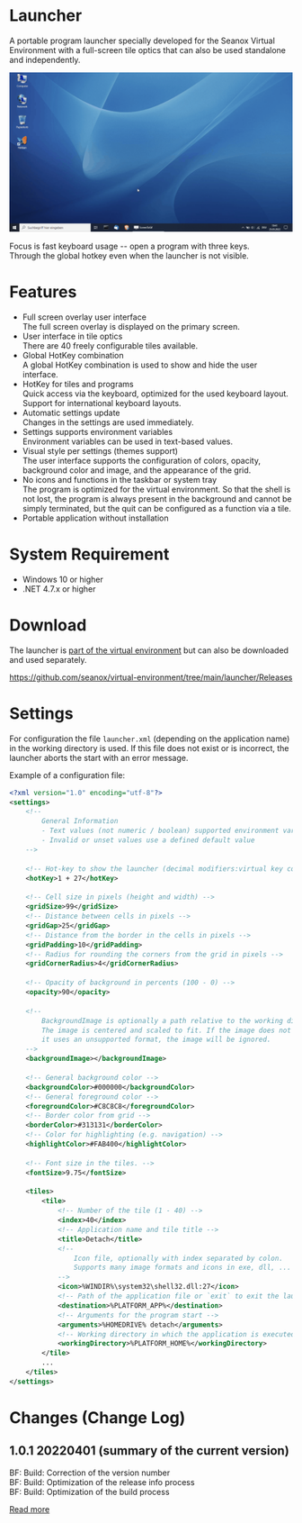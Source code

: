 # Launcher
A portable program launcher specially developed for the Seanox Virtual
Environment with a full-screen tile optics that can also be used standalone and
independently.

<img src="Extras/animation.gif"/>

Focus is fast keyboard usage -- open a program with three keys.  
Through the global hotkey even when the launcher is not visible.


# Features
- Full screen overlay user interface  
  The full screen overlay is displayed on the primary screen.
- User interface in tile optics  
  There are 40 freely configurable tiles available.
- Global HotKey combination  
  A global HotKey combination is used to show and hide the user interface.
- HotKey for tiles and programs  
  Quick access via the keyboard, optimized for the used keyboard layout.  
  Support for international keyboard layouts.
- Automatic settings update  
  Changes in the settings are used immediately.
- Settings supports environment variables  
  Environment variables can be used in text-based values.
- Visual style per settings (themes support)  
  The user interface supports the configuration of colors, opacity, background
  color and image, and the appearance of the grid.
- No icons and functions in the taskbar or system tray  
  The program is optimized for the virtual environment. So that the shell is
  not lost, the program is always present in the background and cannot be
  simply terminated, but the quit can be configured as a function via a tile.  
- Portable application without installation


# System Requirement
- Windows 10 or higher
- .NET 4.7.x or higher


# Download
The launcher is [part of the virtual environment](https://github.com/seanox/virtual-environment/tree/main/platform/Program%20Portables/Launcher)
but can also be downloaded and used separately.

https://github.com/seanox/virtual-environment/tree/main/launcher/Releases


# Settings
For configuration the file `launcher.xml` (depending on the application name)
in the working directory is used. If this file does not exist or is incorrect,
the launcher aborts the start with an error message.

Example of a configuration file:

```xml
<?xml version="1.0" encoding="utf-8"?>
<settings>
    <!--
        General Information
        - Text values (not numeric / boolean) supported environment variables
        - Invalid or unset values use a defined default value
    -->

    <!-- Hot-key to show the launcher (decimal modifiers:virtual key code) -->
    <hotKey>1 + 27</hotKey>

    <!-- Cell size in pixels (height and width) -->
    <gridSize>99</gridSize>
    <!-- Distance between cells in pixels -->
    <gridGap>25</gridGap>
    <!-- Distance from the border in the cells in pixels -->
    <gridPadding>10</gridPadding>
    <!-- Radius for rounding the corners from the grid in pixels -->
    <gridCornerRadius>4</gridCornerRadius>

    <!-- Opacity of background in percents (100 - 0) -->
    <opacity>90</opacity>

    <!--
        BackgroundImage is optionally a path relative to the working directory.
        The image is centered and scaled to fit. If the image does not exist or
        it uses an unsupported format, the image will be ignored.
    -->
    <backgroundImage></backgroundImage>

    <!-- General background color -->
    <backgroundColor>#000000</backgroundColor>
    <!-- General foreground color -->
    <foregroundColor>#C8C8C8</foregroundColor>
    <!-- Border color from grid -->
    <borderColor>#313131</borderColor>
    <!-- Color for highlighting (e.g. navigation) -->
    <highlightColor>#FAB400</highlightColor>

    <!-- Font size in the tiles. -->
    <fontSize>9.75</fontSize>

    <tiles>
        <tile>
            <!-- Number of the tile (1 - 40) -->
            <index>40</index>
            <!-- Application name and tile title -->
            <title>Detach</title>
            <!--
                Icon file, optionally with index separated by colon.
                Supports many image formats and icons in exe, dll, ... files.
            -->
            <icon>%WINDIR%\system32\shell32.dll:27</icon>
            <!-- Path of the application file or `exit` to exit the launcher -->
            <destination>%PLATFORM_APP%</destination>
            <!-- Arguments for the program start -->
            <arguments>%HOMEDRIVE% detach</arguments>
            <!-- Working directory in which the application is executed -->
            <workingDirectory>%PLATFORM_HOME%</workingDirectory>
        </tile>
        ...
    </tiles>
</settings>
```


# Changes (Change Log)
## 1.0.1 20220401 (summary of the current version)  
BF: Build: Correction of the version number  
BF: Build: Optimization of the release info process  
BF: Build: Optimization of the build process  

[Read more](https://raw.githubusercontent.com/seanox/virtual-environment/master/launcher/CHANGES)
